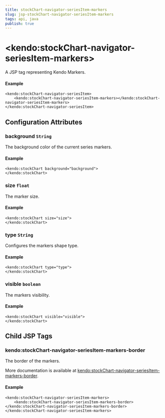 ```yaml
---
title: stockChart-navigator-seriesItem-markers
slug: jsp-stockChart-navigator-seriesItem-markers
tags: api, java
publish: true
---
```


# \<kendo:stockChart-navigator-seriesItem-markers\>
A JSP tag representing Kendo Markers.

#### Example
    <kendo:stockChart-navigator-seriesItem>
        <kendo:stockChart-navigator-seriesItem-markers></kendo:stockChart-navigator-seriesItem-markers>
    </kendo:stockChart-navigator-seriesItem>


## Configuration Attributes


### background `String`

The background color of the current series markers.

#### Example
    <kendo:stockChart background="background">
    </kendo:stockChart>



### size `float`

The marker size.

#### Example
    <kendo:stockChart size="size">
    </kendo:stockChart>



### type `String`

Configures the markers shape type.

#### Example
    <kendo:stockChart type="type">
    </kendo:stockChart>



### visible `boolean`

The markers visibility.

#### Example
    <kendo:stockChart visible="visible">
    </kendo:stockChart>



## Child JSP Tags

### kendo:stockChart-navigator-seriesItem-markers-border

The border of the markers.

More documentation is available at [kendo:stockChart-navigator-seriesItem-markers-border](/api/wrappers/jsp/stockchart/navigator-seriesitem-markers-border).

#### Example

    <kendo:stockChart-navigator-seriesItem-markers>
        <kendo:stockChart-navigator-seriesItem-markers-border></kendo:stockChart-navigator-seriesItem-markers-border>
    </kendo:stockChart-navigator-seriesItem-markers>
 
